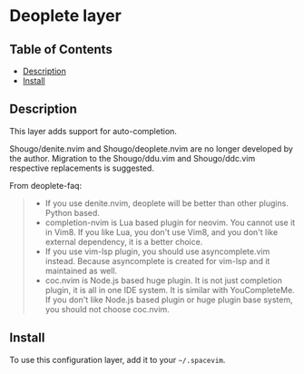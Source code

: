 # Deoplete layer

## Table of Contents

<!-- vim-markdown-toc GFM -->
* [Description](#description)
* [Install](#install)

<!-- vim-markdown-toc -->

## Description

This layer adds support for auto-completion.

Shougo/denite.nvim and Shougo/deoplete.nvim are no longer developed by the author. Migration to the Shougo/ddu.vim and Shougo/ddc.vim respective replacements is suggested.

From deoplete-faq:
> * If you use denite.nvim, deoplete will be better than other plugins. Python based.
> * completion-nvim is Lua based plugin for neovim. You cannot use it in Vim8. If you like Lua, you don't use Vim8, and you don't like external dependency, it is a better choice.
> * If you use vim-lsp plugin, you should use asyncomplete.vim instead. Because asyncomplete is created for vim-lsp and it maintained as well.
> * coc.nvim is Node.js based huge plugin. It is not just completion plugin, it is all in one IDE system. It is similar with YouCompleteMe. If you don't like Node.js based plugin or huge plugin base system, you should not choose coc.nvim.

## Install

To use this configuration layer, add it to your `~/.spacevim`.

